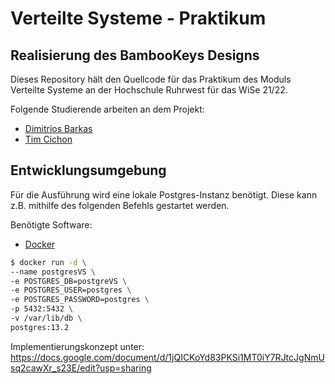 # Verteilte Systeme - Praktikum 

## Realisierung des BambooKeys Designs

Dieses Repository hält den Quellcode für das Praktikum des Moduls
Verteilte Systeme an der Hochschule Ruhrwest für das WiSe 21/22.

Folgende Studierende arbeiten an dem Projekt:

* [Dimitrios Barkas](https://github.com/dimibarkas)
* [Tim Cichon](https://github.com/dmticich)

## Entwicklungsumgebung

Für die Ausführung wird eine lokale Postgres-Instanz benötigt.
Diese kann z.B. mithilfe des folgenden Befehls gestartet werden.

Benötigte Software:

* [Docker](https://www.docker.com)

```bash
$ docker run -d \
--name postgresVS \
-e POSTGRES_DB=postgreVS \
-e POSTGRES_USER=postgres \
-e POSTGRES_PASSWORD=postgres \
-p 5432:5432 \
-v /var/lib/db \
postgres:13.2
```

Implementierungskonzept unter: https://docs.google.com/document/d/1jQICKoYd83PKSi1MT0iY7RJtcJgNmUsq2cawXr_s23E/edit?usp=sharing
